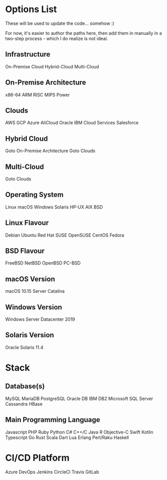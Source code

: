 # Options List

These will be used to update the code... somehow :) 

For now, it's easier to author the paths here, then add them in manually
in a two-step process - which I do realize is not ideal.

## Infrastructure
On-Premise
Cloud
Hybrid-Cloud
Multi-Cloud

## On-Premise Architecture
x86-64
ARM
RISC
MIPS
Power

## Clouds
AWS
GCP
Azure
AliCloud
Oracle
IBM Cloud Services
Salesforce

## Hybrid Cloud
Goto On-Premise Architecture
Goto Clouds

## Multi-Cloud
Goto Clouds

## Operating System
Linux
macOS
Windows
Solaris
HP-UX
AIX
BSD

## Linux Flavour
Debian
Ubuntu
Red Hat
SUSE
OpenSUSE
CentOS
Fedora

## BSD Flavour
FreeBSD
NetBSD
OpenBSD
PC-BSD

## macOS Version
macOS 10.15 Server Catalina

## Windows Version
Windows Server Datacenter 2019

## Solaris Version
Oracle Solaris 11.4

# Stack

## Database(s)
MySQL
MariaDB
PostgreSQL
Oracle DB
IBM DB2
Microsoft SQL Server
Cassandra
HBase

## Main Programming Language
Javascript
PHP
Ruby
Python
C#
C++/C
Java
R
Objective-C
Swift
Kotlin
Typescript
Go
Rust
Scala
Dart
Lua
Erlang
Perl/Raku
Haskell

# CI/CD Platform
Azure DevOps
Jenkins
CircleCI
Travis
GitLab


